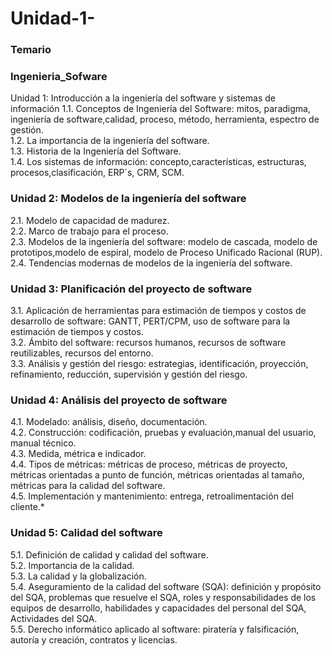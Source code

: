 # Unidad-1-
<h3>Temario</h3>
<h3>Ingenieria_Sofware</h3>
Unidad 1: Introducción a la ingeniería del software y sistemas de información
1.1. Conceptos de Ingeniería del Software: mitos, paradigma, ingeniería de software,calidad, proceso, método, herramienta, espectro de gestión.
<br />
1.2. La importancia de la ingeniería del software.
<br />
1.3. Historia de la Ingeniería del Software.
<br />
1.4. Los sistemas de información: concepto,características, estructuras, procesos,clasificación, ERP´s, CRM, SCM.
<br />

<h3>Unidad 2: Modelos de la ingeniería del software</h3>
2.1. Modelo de capacidad de madurez.
<br />
2.2. Marco de trabajo para el proceso.
<br />
2.3. Modelos de la ingeniería del software: modelo de cascada, modelo de prototipos,modelo de espiral, modelo de Proceso Unificado Racional (RUP).
<br />
2.4. Tendencias modernas de modelos de la ingeniería del software.
<br />

<h3>Unidad 3: Planificación del proyecto de software</h3>
3.1. Aplicación de herramientas para estimación de tiempos y costos de desarrollo de software: GANTT, PERT/CPM, uso de software para la estimación de tiempos y costos.
<br />
3.2. Ámbito del software: recursos humanos, recursos de software reutilizables, recursos del entorno.
<br />
3.3. Análisis y gestión del riesgo: estrategias, identificación, proyección, refinamiento, reducción, supervisión y gestión del riesgo.
<br />

<h3>Unidad 4: Análisis del proyecto de software</h3>
4.1. Modelado: análisis, diseño, documentación.
<br />
4.2. Construcción: codificación, pruebas y evaluación,manual del usuario, manual técnico.
<br />
4.3. Medida, métrica e indicador.
<br />
4.4. Tipos de métricas: métricas de proceso, métricas de proyecto, métricas orientadas a punto de función, métricas orientadas al tamaño, métricas para la calidad del software.
<br />
4.5. Implementación y mantenimiento: entrega, retroalimentación del cliente.*

<h3>Unidad 5: Calidad del software</h3>
5.1. Definición de calidad y calidad del software.
<br />
5.2. Importancia de la calidad.
<br />
5.3. La calidad y la globalización.
<br />
5.4. Aseguramiento de la calidad del software (SQA): definición y propósito del SQA, problemas que resuelve el SQA, roles y responsabilidades de los equipos de desarrollo, habilidades y capacidades del personal del SQA, Actividades del SQA.
<br />
5.5. Derecho informático aplicado al software: piratería y falsificación, autoría y creación, contratos y licencias.
